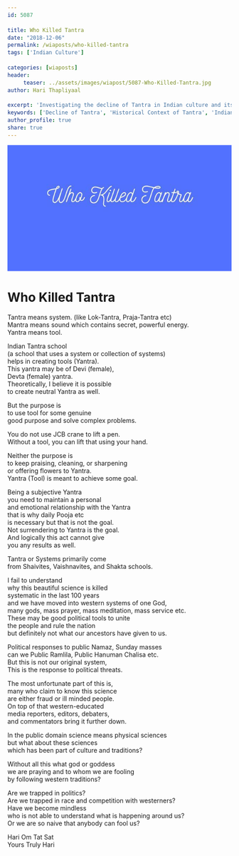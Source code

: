 ```yaml
--- 
id: 5087

title: Who Killed Tantra
date: "2018-12-06"
permalink: /wiaposts/who-killed-tantra
tags: ['Indian Culture']    

categories: [wiaposts] 
header:
     teaser: ../assets/images/wiapost/5087-Who-Killed-Tantra.jpg
author: Hari Thapliyaal 

excerpt: 'Investigating the decline of Tantra in Indian culture and its historical context.' 
keywords: ['Decline of Tantra', 'Historical Context of Tantra', 'Indian Cultural Practices', 'Tantric Traditions']
author_profile: true 
share: true 
---
```


![Who Killed Tantra](../assets/images/wiapost/5087-Who-Killed-Tantra.jpg)   
   
# Who Killed Tantra
       
Tantra means system. (like Lok-Tantra, Praja-Tantra etc)     
Mantra means sound which contains secret, powerful energy.     
Yantra means tool.    
    
Indian Tantra school     
(a school that uses a system or collection of systems)     
helps in creating tools (Yantra).     
This yantra may be of Devi (female),     
Devta (female) yantra.     
Theoretically, I believe it is possible     
to create neutral Yantra as well.    
    
But the purpose is     
to use tool for some genuine     
good purpose and solve complex problems.    
    
You do not use JCB crane to lift a pen.     
Without a tool, you can lift that using your hand.    
    
Neither the purpose is     
to keep praising, cleaning, or sharpening     
or offering flowers to Yantra.     
Yantra (Tool) is meant to achieve some goal.    
    
Being a subjective Yantra     
you need to maintain a personal     
and emotional relationship with the Yantra     
that is why daily Pooja etc     
is necessary but that is not the goal.     
Not surrendering to Yantra is the goal.     
And logically this act cannot give     
you any results as well.    
    
Tantra or Systems primarily come     
from Shaivites, Vaishnavites, and Shakta schools.    
    
I fail to understand     
why this beautiful science is killed     
systematic in the last 100 years     
and we have moved into western systems of one God,     
many gods, mass prayer, mass meditation, mass service etc.     
These may be good political tools to unite     
the people and rule the nation     
but definitely not what our ancestors have given to us.    
    
Political responses to public Namaz, Sunday masses     
can we Public Ramlila, Public Hanuman Chalisa etc.     
But this is not our original system,     
This is the response to political threats.    
    
The most unfortunate part of this is,     
many who claim to know this science     
are either fraud or ill minded people.     
On top of that western-educated     
media reporters, editors, debaters,     
and commentators bring it further down.    
    
In the public domain science means physical sciences     
but what about these sciences     
which has been part of culture and traditions?    
    
Without all this what god or goddess     
we are praying and to whom we are fooling     
by following western traditions?    
    
Are we trapped in politics?     
Are we trapped in race and competition with westerners?     
Have we become mindless     
who is not able to understand what is happening around us?     
Or we are so naive that anybody can fool us?    
    
Hari Om Tat Sat     
Yours Truly Hari    
